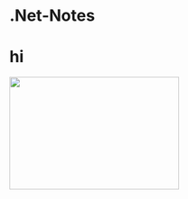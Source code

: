 # .Net-Notes
# hi
<img src="https://github.com/user-attachments/assets/bfa58a72-d1f9-420a-b417-93f62ce2a32d" width="300" height="200"></img>
